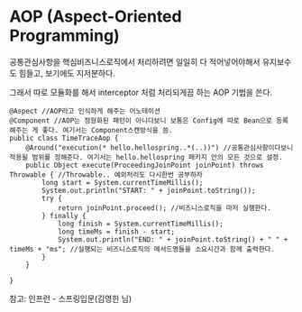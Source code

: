 AOP (Aspect-Oriented Programming)
=================================

공통관심사항을 핵심비즈니스로직에서 처리하려면 일일히 다 적어넣어야해서 유지보수도 힘들고, 보기에도 지저분하다.

그래서 따로 모듈화를 해서 interceptor 처럼 처리되게끔 하는 AOP 기법을 쓴다.

```
@Aspect //AOP라고 인식하게 해주는 어노테이션
@Component //AOP는 정형화된 패턴이 아니다보니 보통은 Config에 따로 Bean으로 등록해주는 게 좋다. 여기서는 Component스캔방식을 씀.
public class TimeTraceAop {
	@Around("execution(* hello.hellospring..*(..))") //공통관심사항이다보니 적용될 범위를 정해준다. 여기서는 hello.hellospring 패키지 안의 모든 것으로 설정.
	public Object execute(ProceedingJoinPoint joinPoint) throws Throwable { //Throwable.. 예외처리도 다시한번 공부하자
		long start = System.currentTimeMillis();
		System.out.println("START: " + joinPoint.toString());
		try {
			return joinPoint.proceed(); //비즈니스로직을 마저 실행한다.
		} finally {
			long finish = System.currentTimeMillis();
			long timeMs = finish - start;
			System.out.println("END: " + joinPoint.toString() + " " + timeMs + "ms"; //실행되는 비즈니스로직의 메서드명들을 소요시간과 함께 출력한다.
		}
	}

}
```

참고: 인프런 - 스프링입문(김영한 님)
